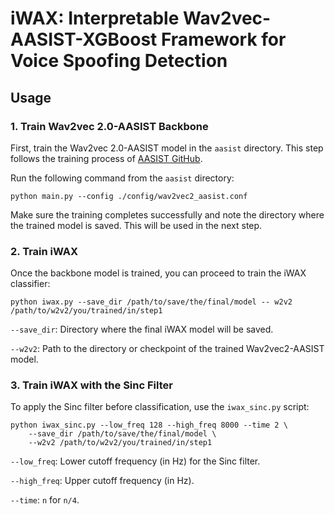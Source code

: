# iWAX: Interpretable Wav2vec-AASIST-XGBoost Framework for Voice Spoofing Detection

## Usage
### 1. Train Wav2vec 2.0-AASIST Backbone
First, train the Wav2vec 2.0-AASIST model in the `aasist` directory. This step follows the training process of [AASIST GitHub](https://github.com/clovaai/aasist/).

Run the following command from the `aasist` directory:

```
python main.py --config ./config/wav2vec2_aasist.conf
```

Make sure the training completes successfully and note the directory where the trained model is saved. This will be used in the next step.

### 2. Train iWAX
Once the backbone model is trained, you can proceed to train the iWAX classifier:

```
python iwax.py --save_dir /path/to/save/the/final/model -- w2v2 /path/to/w2v2/you/trained/in/step1
```

`--save_dir`: Directory where the final iWAX model will be saved.

`--w2v2`: Path to the directory or checkpoint of the trained Wav2vec2-AASIST model.

### 3. Train iWAX with the Sinc Filter
To apply the Sinc filter before classification, use the `iwax_sinc.py` script:

```
python iwax_sinc.py --low_freq 128 --high_freq 8000 --time 2 \
    --save_dir /path/to/save/the/final/model \
    --w2v2 /path/to/w2v2/you/trained/in/step1
```

`--low_freq`: Lower cutoff frequency (in Hz) for the Sinc filter.

`--high_freq`: Upper cutoff frequency (in Hz).

`--time`: `n` for `n/4`.
